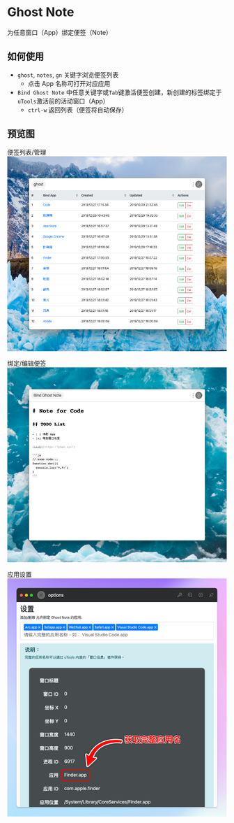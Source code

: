 # Ghost Note

为任意窗口（App）绑定便签（Note）

## 如何使用

- `ghost`, `notes`, `gn` 关键字浏览便签列表
    - 点击 App 名称可打开对应应用
- `Bind Ghost Note` 中任意关键字或`Tab`键激活便签创建，新创建的标签绑定于`uTools`激活前的活动窗口（App）
    - `ctrl-w` 返回列表（便签将自动保存）

## 预览图

便签列表/管理
![Ghost Note](https://raw.githubusercontent.com/dofy/utools-ghost-note/master/images/list.png)

绑定/编辑便签
![Ghost Note](https://raw.githubusercontent.com/dofy/utools-ghost-note/master/images/bind.png)

应用设置
![Ghost Note Settings](https://raw.githubusercontent.com/dofy/utools-ghost-note/master/images/options.png)